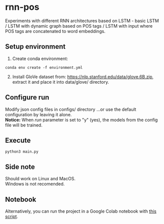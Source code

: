 # rnn-pos
Experiments with different RNN architectures based on LSTM - basic LSTM / LSTM with dynamic graph based on POS tags / LSTM with input where POS tags are concatenated to word embeddings.


## Setup environment
1. Create conda environment:
```
conda env create -f environment.yml
```
2. Install GloVe dataset from: https://nlp.stanford.edu/data/glove.6B.zip, extract it and place it into data/glove/ directory.

## Configure run
Modify json config files in configs/ directory
...or use the default configuration by leaving it alone.  
**Notice:** When *run* parameter is set to "y" (yes), the models from the config file will be trained.

## Execute
```
python3 main.py
```

## Side note
Should work on Linux and MacOS.  
Windows is not recomended.

## Notebook
Alternatively, you can run the project in a Google Colab notebook with [this script](notebook/rnn-pos.ipynb).
